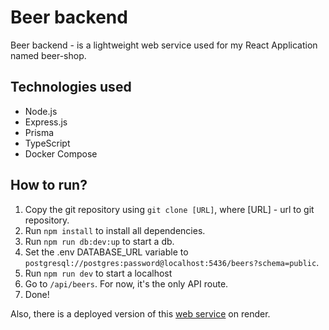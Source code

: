 # Beer backend

Beer backend - is a lightweight web service used for my React Application named beer-shop.

## Technologies used

- Node.js
- Express.js
- Prisma
- TypeScript
- Docker Compose

## How to run?

1. Copy the git repository using `git clone [URL]`, where [URL] - url to git repository.
2. Run `npm install` to install all dependencies.
3. Run `npm run db:dev:up` to start a db.
4. Set the .env DATABASE_URL variable to `postgresql://postgres:password@localhost:5436/beers?schema=public`.
5. Run `npm run dev` to start a localhost
6. Go to `/api/beers`. For now, it's the only API route.
7. Done!

Also, there is a deployed version of this [web service](https://beer-shop-service.onrender.com) on render.
